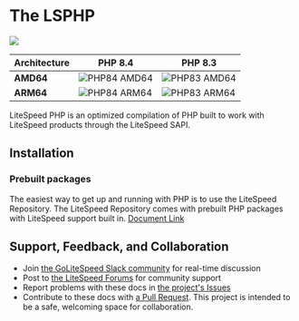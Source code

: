 
# The LSPHP
[<img src="https://img.shields.io/badge/slack-LiteSpeed-blue.svg?logo=slack">](litespeedtech.com/slack)

|Architecture| PHP 8.4  | PHP 8.3  |
|----------------------------------|----------------------------------------------------------------------------------------------------------|----------------------------------------------------------------------------------------------------------|
| **AMD64** | ![PHP84 AMD64](https://img.shields.io/github/actions/workflow/status/litespeedrepo/rpm-lsphp/self-host-amd-build.yml?branch=php84&label=build) | ![PHP83 AMD64](https://img.shields.io/github/actions/workflow/status/litespeedrepo/rpm-lsphp/self-host-amd-build.yml?branch=php83&label=build) |
| **ARM64** | ![PHP84 ARM64](https://img.shields.io/github/actions/workflow/status/litespeedrepo/rpm-lsphp/self-host-arm-build.yml?branch=php84&label=build) | ![PHP83 ARM64](https://img.shields.io/github/actions/workflow/status/litespeedrepo/rpm-lsphp/self-host-arm-build.yml?branch=php83&label=build) |


LiteSpeed PHP is an optimized compilation of PHP built to work with LiteSpeed products through the LiteSpeed SAPI.

## Installation

### Prebuilt packages 
The easiest way to get up and running with PHP is to use the LiteSpeed Repository. The LiteSpeed Repository comes with prebuilt PHP packages with LiteSpeed support built in.
[Document Link](https://docs.litespeedtech.com/lsws/extapp/php/getting_started/)

## Support, Feedback, and Collaboration

* Join [the GoLiteSpeed Slack community](https://litespeedtech.com/slack) for real-time discussion
* Post to [the LiteSpeed Forums](https://litespeedtech.com/support/forum/) for community support
* Report problems with these docs in [the project's Issues](https://github.com/litespeedrepo/rpm-lsphp/issues)
* Contribute to these docs with [a Pull Request](https://github.com/litespeedrepo/rpm-lsphp/pulls). This project is intended to be a safe, welcoming space for collaboration.